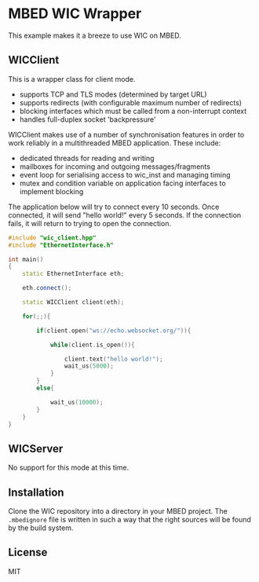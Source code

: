 MBED WIC Wrapper
================

This example makes it a breeze to use WIC on MBED.

## WICClient

This is a wrapper class for client mode.

- supports TCP and TLS modes (determined by target URL)
- supports redirects (with configurable maximum number of redirects)
- blocking interfaces which must be called from a non-interrupt
  context
- handles full-duplex socket 'backpressure'

WICClient makes use of a number of synchronisation features in
order to work reliably in a multithreaded MBED application. These
include:

- dedicated threads for reading and writing
- mailboxes for incoming and outgoing messages/fragments
- event loop for serialising access to wic_inst and managing timing
- mutex and condition variable on application facing interfaces to
  implement blocking

The application below will try to connect every 10 seconds. Once connected, it will
send "hello world!" every 5 seconds. If the connection fails, it will return
to trying to open the connection.

~~~ c++
#include "wic_client.hpp"
#include "EthernetInterface.h"

int main()
{
    static EthernetInterface eth;

    eth.connect();

    static WICClient client(eth);

    for(;;){

        if(client.open("ws://echo.websocket.org/")){

            while(client.is_open()){

                client.text("hello world!");
                wait_us(5000);
            }        
        }
        else{

            wait_us(10000);
        }
    }
}
~~~

## WICServer

No support for this mode at this time.

## Installation

Clone the WIC repository into a directory in your MBED project.
The `.mbedignore` file is written in such a way that the right sources
will be found by the build system.

## License

MIT

